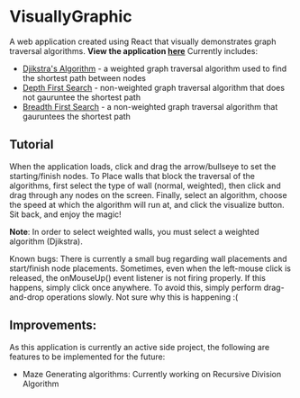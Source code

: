 # VisuallyGraphic
A web application created using React that visually demonstrates graph traversal algorithms. **View the application [here](https://franksu1996.github.io/VisuallyGraphic/)**
Currently includes:
* [Djikstra's Algorithm](https://en.wikipedia.org/wiki/Dijkstra%27s_algorithm) - a weighted graph traversal algorithm used to find the shortest path between nodes
* [Depth First Search](https://en.wikipedia.org/wiki/Depth-first_search) - non-weighted graph traversal algorithm that does not gauruntee the shortest path
* [Breadth First Search](https://en.wikipedia.org/wiki/Breadth-first_search) - a non-weighted graph traversal algorithm that gauruntees the shortest path

## Tutorial
When the application loads, click and drag the arrow/bullseye to set the starting/finish nodes. To Place walls that block the traversal of the algorithms, first select the type of wall (normal, weighted), then click and drag through any nodes on the screen. Finally, select an algorithm, choose the speed at which the algorithm will run at, and click the visualize button. Sit back, and enjoy the magic!

**Note**: In order to select weighted walls, you must select a weighted algorithm (Djikstra). 

Known bugs: There is currently a small bug regarding wall placements and start/finish node placements. Sometimes, even when the left-mouse click is released, the onMouseUp() event listener is not firing properly. If this happens, simply click once anywhere. To avoid this, simply perform drag-and-drop operations slowly. Not sure why this is happening :(

## Improvements:
As this application is currently an active side project, the following are features to be implemented for the future:
* Maze Generating algorithms: Currently working on Recursive Division Algorithm
